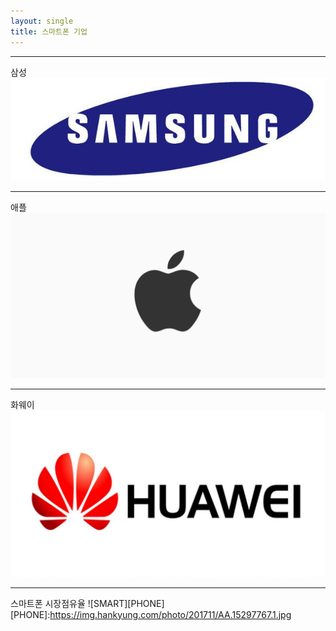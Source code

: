 ```yaml
---
layout: single
title: 스마트폰 기업
---
```


---
삼성
![SAMSUNG](/assets/images/SAMSUNG.jfif)

---
애플
![APPLE](/assets/images/APPLE.jfif)

---
화웨이
![HUAWEI](/assets/images/HUAWEI.jpg)

---
스마트폰 시장점유율
![SMART][PHONE][PHONE]:https://img.hankyung.com/photo/201711/AA.15297767.1.jpg
